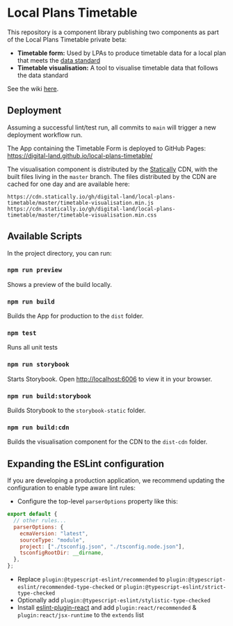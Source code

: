 # Local Plans Timetable

This repository is a component library publishing two components as part of the Local Plans Timetable private beta:

- **Timetable form:** Used by LPAs to produce timetable data for a local plan that meets the [data standard](https://digital-land.github.io/specification/specification/development-plan/)
- **Timetable visualisation:** A tool to visualise timetable data that follows the data standard

See the wiki [here](https://github.com/digital-land/local-plans-timetable/wiki).

## Deployment

Assuming a successful lint/test run, all commits to `main` will trigger a new deployment workflow run.

The App containing the Timetable Form is deployed to GitHub Pages: https://digital-land.github.io/local-plans-timetable/

The visualisation component is distributed by the [Statically](https://statically.io/) CDN, with the built files living in the `master` branch. The files distributed by the CDN are cached for one day and are available here:

```
https://cdn.statically.io/gh/digital-land/local-plans-timetable/master/timetable-visualisation.min.js
https://cdn.statically.io/gh/digital-land/local-plans-timetable/master/timetable-visualisation.min.css
```

## Available Scripts

In the project directory, you can run:

### `npm run preview`

Shows a preview of the build locally.

### `npm run build`

Builds the App for production to the `dist` folder.

### `npm test`

Runs all unit tests

### `npm run storybook`

Starts Storybook. Open [http://localhost:6006](http://localhost:6006) to view it in your browser.

### `npm run build:storybook`

Builds Storybook to the `storybook-static` folder.

### `npm run build:cdn`

Builds the visualisation component for the CDN to the `dist-cdn` folder.

## Expanding the ESLint configuration

If you are developing a production application, we recommend updating the configuration to enable type aware lint rules:

- Configure the top-level `parserOptions` property like this:

```js
export default {
  // other rules...
  parserOptions: {
    ecmaVersion: "latest",
    sourceType: "module",
    project: ["./tsconfig.json", "./tsconfig.node.json"],
    tsconfigRootDir: __dirname,
  },
};
```

- Replace `plugin:@typescript-eslint/recommended` to `plugin:@typescript-eslint/recommended-type-checked` or `plugin:@typescript-eslint/strict-type-checked`
- Optionally add `plugin:@typescript-eslint/stylistic-type-checked`
- Install [eslint-plugin-react](https://github.com/jsx-eslint/eslint-plugin-react) and add `plugin:react/recommended` & `plugin:react/jsx-runtime` to the `extends` list
